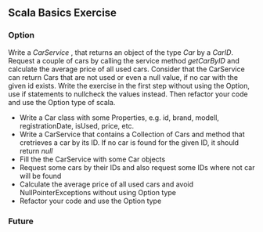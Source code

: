 ## Scala Basics Exercise


### Option

Write a _CarService_ , that returns an object of the type _Car_ by a _CarID_.
Request a couple of cars by calling the service method _getCarByID_ and calculate the average price of all used cars.
Consider that the CarService can return Cars that are not used or even a null value, if no car with the given id exists.
Write the exercise in the first step without using the Option, use if statements to nullcheck the values instead.
Then refactor your code and use the Option type of scala.
 - Write a Car class with some Properties, e.g. id, brand, modell, registrationDate, isUsed, price, etc.
 - Write a CarService that contains a Collection of Cars and method that cretrieves a car by its ID. If no car is found for the                given ID, it should return _null_
 - Fill the the CarService with some Car objects 
 - Request some cars by their IDs and also request some IDs where not car will be found
 - Calculate the average price of all used cars and avoid NullPointerExceptions without using Option type 
 - Refactor your code and use the Option type 
   
### Future

